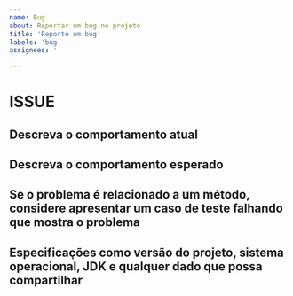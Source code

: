 ```yaml
---
name: Bug
about: Reportar um bug no projeto
title: 'Reporte um bug'
labels: 'bug'
assignees: ''

---
```


# ISSUE

## Descreva o comportamento atual

## Descreva o comportamento esperado

## Se o problema é relacionado a um método, considere apresentar um caso de teste falhando que mostra o problema

## Especificações como versão do projeto, sistema operacional, JDK e qualquer dado que possa compartilhar
